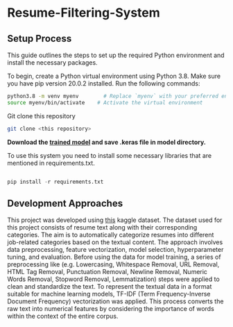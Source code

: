 # Resume-Filtering-System

## Setup Process

This guide outlines the steps to set up the required Python environment and install the necessary packages.

To begin, create a Python virtual environment using Python 3.8. Make sure you have pip version 20.0.2 installed. Run the following commands:

```bash
python3.8 -m venv myenv        # Replace `myenv` with your preferred environment name
source myenv/bin/activate    # Activate the virtual environment
```
Git clone this repository
```bash
git clone <this repository>
```
**Download the [trained model](https://drive.google.com/file/d/1xvCXp8b-SWXJnpEDTwCD9MF_uIarcdm_/view?usp=drive_link) and save .keras file in model directory.**

To use this system you need to install some necessary libraries that are mentioned in requirements.txt.
```python

pip install -r requirements.txt

```
## Development Approaches
This project was developed using [this](https://www.kaggle.com/datasets/snehaanbhawal/resume-dataset) kaggle dataset. The dataset used for this project consists of resume text along with their corresponding categories. The aim is to automatically categorize resumes into different job-related categories based on the textual content. The approach involves data preprocessing, feature vectorization, model selection, hyperparameter tuning, and evaluation. Before using the data for model training, a series of preprocessing like (e.g. Lowercasing, Whitespace Removal, URL Removal, HTML Tag Removal, Punctuation Removal, Newline Removal, Numeric Words Removal, Stopword Removal, Lemmatization) steps were applied to clean and standardize the text. To represent the textual data in a format suitable for machine learning models, TF-IDF (Term Frequency-Inverse Document Frequency) vectorization was applied. This process converts the raw text into numerical features by considering the importance of words within the context of the entire corpus.
